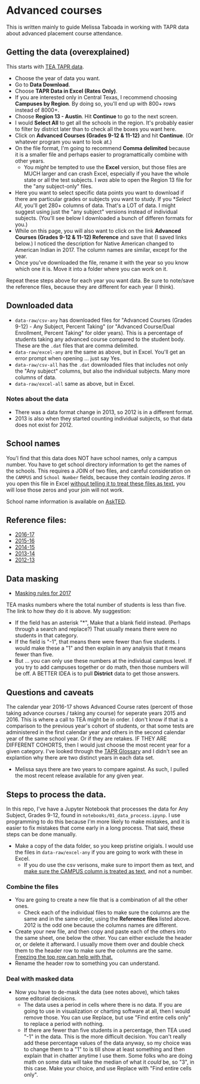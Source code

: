 Advanced courses
================

This is written mainly to guide Melissa Taboada in working with TAPR data about advanced placement course attendance. 

## Getting the data (overexplained)

This starts with [TEA TAPR data](https://tea.texas.gov/perfreport/tapr/index.html).

- Choose the year of data you want.
- Go to **Data Download**.
- Choose **TAPR Data in Excel (Rates Only)**.
- If you are interested only in Central Texas, I recommend choosing **Campuses by Region**. By doing so, you'll end up with 800+ rows instead of 8000+.
- Choose **Region 13 - Austin**. Hit **Continue** to go to the next screen.
- I would **Select All** to get all the schools in the region. It's probably easier to filter by district later than to check all the boxes you want here.
- Click on **Advanced Courses (Grades 9-12 & 11-12)** and hit **Continue**. (Or whatever program you want to look at.)
- On the file format, I'm going to recommend **Comma delimited** because it is a smaller file and perhaps easier to programattically combine with other years.
    - You _might_ be tempted to use the **Excel** version, but those files are MUCH larger and can crash Excel, especially if you have the whole state or all the test subjects. I _was_ able to open the Region 13 file for the "any subject-only" files.
- Here you want to select specific data points you want to download if there are particular grades or subjects you want to study. If you **Select All*, you'll get 280+ columns of data. That's a LOT of data. I might suggest using just the "any subject" versions instead of individual subjects. (You'll see below I downloaded a bunch of differen formats for you.)
- While on this page, you will also want to click on the link **Advanced Courses (Grades 9-12 & 11-12) Reference** and save that (I saved links below.) I noticed the description for Native American changed to American Indian in 2017. The column names are similar, except for the year.
- Once you've downloaded the file, rename it with the year so you know which one it is. Move it into a folder where you can work on it.

Repeat these steps above for each year you want data. Be sure to note/save the reference files, because they are different for each year (I think).

## Downloaded data
- `data-raw/csv-any` has downloaded files for "Advanced Courses (Grades 9-12) - Any Subject, Percent Taking" (or "Advanced Course/Dual Enrollment, Percent Taking" for older years). This is a percentage of students taking any advanced course compared to the student body. These are the `.dat` files that are comma delimited.
- `data-raw/excel-any` are the same as above, but in Excel. You'll get an error prompt when opening ... just say Yes.
- `data-raw/csv-all` has the `.dat` downloaded files that includes not only the "Any subject" columns, but also the individual subjects. Many more columns of data.
- `data-raw/excel-all` same as above, but in Excel.

### Notes about the data
- There was a data format change in 2013, so 2012 is in a different format.
- 2013 is also when they started counting individual subjects, so that data does not exist for 2012.

## School names

You'l find that this data does NOT have school names, only a campus number. You have to get school directory information to get the names of the schools. This requires a JOIN of two files, and careful consideration on the `CAMPUS` and `School Number` fields, because they contain _leading zeros_. If you open this file in Excel [without telling it to treat these files as text](https://rptsvr1.tea.texas.gov/perfreport/tapr/2017/xplore/taprhelp.html), you will lose those zeros and your join will not work.

School name information is available on [AskTED](http://tea4avholly.tea.state.tx.us/tea.askted.web/Forms/Home.aspx).

## Reference files:
- [2016-17](https://rptsvr1.tea.texas.gov/perfreport/tapr/2017/xplore/cadv.html)
- [2015-16](https://rptsvr1.tea.texas.gov/perfreport/tapr/2016/xplore/cadv.html)
- [2014-15](https://rptsvr1.tea.texas.gov/perfreport/tapr/2015/xplore/cadv.html)
- [2013-14](https://rptsvr1.tea.texas.gov/perfreport/tapr/2014/xplore/cothr.html)
- [2012-13](https://rptsvr1.tea.texas.gov/perfreport/tapr/2013/xplore/cothr.html)

## Data masking
- [Masking rules for 2017](https://rptsvr1.tea.texas.gov/perfreport/tapr/2017/masking.html)

TEA masks numbers where the total number of students is less than five. The link to how they do it is above. My suggestion:
- If the field has an asterisk "*", Make that a blank field instead. (Perhaps through a search and replace?) That usually means there were no students in that category.
- If the field is "-1", that means there were fewer than five students. I would make these a "1" and then explain in any analysis that it means fewer than five.
- But ... you can only use these numbers at the individual campus level. If you try to add campuses together or do math, then those numbers will be off. A BETTER IDEA is to pull **District** data to get those answers.

## Questions and caveats

The calendar year 2016-17 shows Advanced Course rates (percent of those taking advance courses / taking any course) for seperate years 2015 and 2016. This is where a call to TEA might be in order. I don't know if that is a comparison to the previous year's cohort of students, or that some tests are administered in the first calendar year and others in the second calendar year of the same school year. Or if they are retakes. IF THEY ARE DIFFERENT COHORTS, then I would just choose the most recent year for a given category. I've looked through the [TAPR Glossary](https://tea.texas.gov/WorkArea/linkit.aspx?LinkIdentifier=id&ItemID=51539617810&libID=51539617810) and I didn't see an explantion why there are two distinct years in each data set.

- Melissa says there are two years to compare against. As such, I pulled the most recent release available for any given year.

## Steps to process the data.

In this repo, I've have a Jupyter Notebook that processes the data for Any Subject, Grades 9-12, found in `notebooks/01_data_process.ipynp`. I use programming to do this because I'm more likely to make mistakes, and it is easier to fix mistakes that come early in a long process. That said, these steps can be done manually.

- Make a copy of the data folder, so you keep pristine origials. I would use the files in `data-raw/excel-any` if you are going to work with these in Excel.
    - If you do use the csv verisons, make sure to import them as text, and [make sure the CAMPUS column is treated as text](https://support.office.com/en-us/article/text-import-wizard-c5b02af6-fda1-4440-899f-f78bafe41857), and not a number.

### Combine the files
- You are going to create a new file that is a combination of all the other ones.
    - Check each of the individual files to make sure the columns are the same and in the same order, using the **Reference files** listed above. 2012 is the odd one because the columns names are different. 
- Create your new file, and then copy and paste each of the others into the same sheet, one below the other. You can either exclude the header or, or delete it afterward. I usually move them over and double check them to the header row to make sure the columns are the same. [Freezing the top row can help with that.](https://support.office.com/en-us/article/freeze-panes-to-lock-rows-and-columns-dab2ffc9-020d-4026-8121-67dd25f2508f)
- Rename the header row to something you can understand.

### Deal with masked data
- Now you have to de-mask the data (see notes above), which takes some editorial decisions.
    - The data uses a period in cells where there is no data. If you are going to use in visualization or charting software at all, then I would remove those. You can use Replace, but use "Find entire cells only" to replace a period with nothing.
    - If there are fewer than five students in a percentage, then TEA used "-1" in the data. This is the more difficult decision. You can't really add these percentage values of the data anyway, so my choice was to change them to a "1" to is till show at least something and then explain that in chatter anytime I use them. Some folks who are doing math on some data will take the median of what it _could_ be, so "3", in this case. Make your choice, and use Replace with "Find entire cells only".
